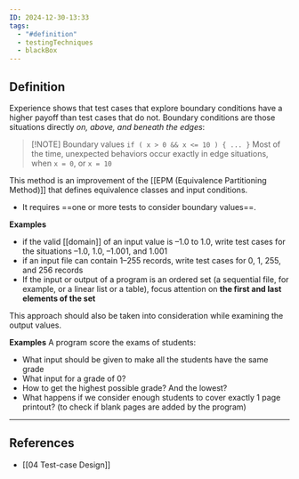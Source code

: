 ```yaml
---
ID: 2024-12-30-13:33
tags:
  - "#definition"
  - testingTechniques
  - blackBox
---
```

## Definition

Experience shows that test cases that explore boundary conditions have a
higher payoff than test cases that do not. Boundary conditions are those situations directly *on, above, and beneath the edges*:

> [!NOTE] Boundary values
   `if ( x > 0 && x <= 10 ) { ... }`
   Most of the time, unexpected behaviors occur exactly in edge situations, when `x = 0`, or `x = 10`

This method is an improvement of the [[EPM (Equivalence Partitioning Method)]] that defines equivalence classes and input conditions.
- It requires ==one or more tests to consider boundary values==.

**Examples**
- if the valid [[domain]] of an input value is –1.0 to 1.0, write test cases for the situations –1.0, 1.0, –1.001, and 1.001
- if an input file can contain 1–255 records, write test cases for 0, 1, 255, and 256 records
- If the input or output of a program is an ordered set (a sequential file, for example, or a linear list or a table), focus attention on **the first and last elements of the set**

This approach should also be taken into consideration while examining the output values.

**Examples**
A program score the exams of students:
- What input should be given to make all the students have the same grade
- What input for a grade of 0?
- How to get the highest possible grade? And the lowest?
- What happens if we consider enough students to cover exactly 1 page printout? (to check if blank pages are added by the program)

---
## References
- [[04 Test-case Design]]